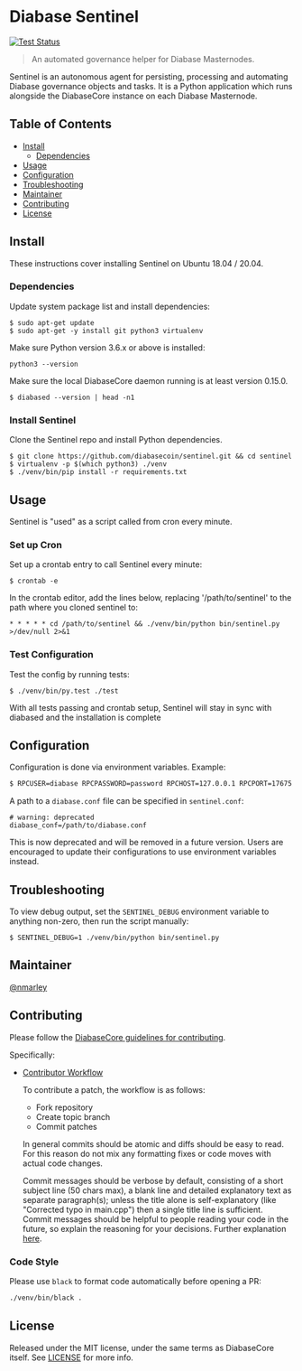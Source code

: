# Diabase Sentinel

[![Test Status](https://github.com/diabasecoin/sentinel/actions/workflows/test.yml/badge.svg)](https://github.com/diabasepay/sentinel/actions/workflows/test.yml)

> An automated governance helper for Diabase Masternodes.

Sentinel is an autonomous agent for persisting, processing and automating Diabase governance objects and tasks. It is a Python application which runs alongside the DiabaseCore instance on each Diabase Masternode.

## Table of Contents
- [Install](#install)
  - [Dependencies](#dependencies)
- [Usage](#usage)
- [Configuration](#configuration)
- [Troubleshooting](#troubleshooting)
- [Maintainer](#maintainer)
- [Contributing](#contributing)
- [License](#license)

## Install

These instructions cover installing Sentinel on Ubuntu 18.04 / 20.04.

### Dependencies

Update system package list and install dependencies:

    $ sudo apt-get update
    $ sudo apt-get -y install git python3 virtualenv

Make sure Python version 3.6.x or above is installed:

    python3 --version

Make sure the local DiabaseCore daemon running is at least version 0.15.0.

    $ diabased --version | head -n1

### Install Sentinel

Clone the Sentinel repo and install Python dependencies.

    $ git clone https://github.com/diabasecoin/sentinel.git && cd sentinel
    $ virtualenv -p $(which python3) ./venv
    $ ./venv/bin/pip install -r requirements.txt

## Usage

Sentinel is "used" as a script called from cron every minute.

### Set up Cron

Set up a crontab entry to call Sentinel every minute:

    $ crontab -e

In the crontab editor, add the lines below, replacing '/path/to/sentinel' to the path where you cloned sentinel to:

    * * * * * cd /path/to/sentinel && ./venv/bin/python bin/sentinel.py >/dev/null 2>&1

### Test Configuration

Test the config by running tests:

    $ ./venv/bin/py.test ./test

With all tests passing and crontab setup, Sentinel will stay in sync with diabased and the installation is complete

## Configuration

Configuration is done via environment variables. Example:

```sh
$ RPCUSER=diabase RPCPASSWORD=password RPCHOST=127.0.0.1 RPCPORT=17675 ./venv/bin/python bin/sentinel.py
```

A path to a `diabase.conf` file can be specified in `sentinel.conf`:

    # warning: deprecated
    diabase_conf=/path/to/diabase.conf

This is now deprecated and will be removed in a future version. Users are encouraged to update their configurations to use environment variables instead.


## Troubleshooting

To view debug output, set the `SENTINEL_DEBUG` environment variable to anything non-zero, then run the script manually:

    $ SENTINEL_DEBUG=1 ./venv/bin/python bin/sentinel.py

## Maintainer

[@nmarley](https://github.com/nmarley)

## Contributing

Please follow the [DiabaseCore guidelines for contributing](https://github.com/diabasepay/diabase/blob/master/CONTRIBUTING.md).

Specifically:

* [Contributor Workflow](https://github.com/diabasecoin/diabase/blob/master/CONTRIBUTING.md#contributor-workflow)

    To contribute a patch, the workflow is as follows:

    * Fork repository
    * Create topic branch
    * Commit patches

    In general commits should be atomic and diffs should be easy to read. For this reason do not mix any formatting fixes or code moves with actual code changes.

    Commit messages should be verbose by default, consisting of a short subject line (50 chars max), a blank line and detailed explanatory text as separate paragraph(s); unless the title alone is self-explanatory (like "Corrected typo in main.cpp") then a single title line is sufficient. Commit messages should be helpful to people reading your code in the future, so explain the reasoning for your decisions. Further explanation [here](http://chris.beams.io/posts/git-commit/).

### Code Style

Please use `black` to format code automatically before opening a PR:

```sh
./venv/bin/black .
```

## License

Released under the MIT license, under the same terms as DiabaseCore itself. See [LICENSE](LICENSE) for more info.
